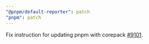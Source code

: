 ```yaml
---
"@pnpm/default-reporter": patch
"pnpm": patch
---
```


Fix instruction for updating pnpm with corepack [#9101](https://github.com/pnpm/pnpm/pull/9101).
